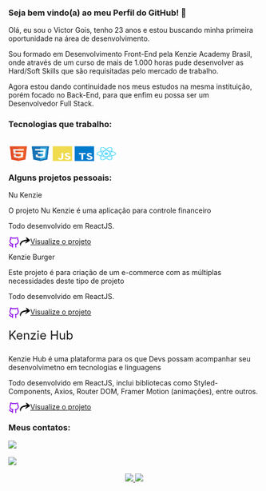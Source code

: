 ###  Seja bem vindo(a) ao meu Perfil do GitHub! 👋

Olá, eu sou o Victor Gois, tenho 23 anos e estou buscando minha primeira oportunidade na área de desenvolvimento.

Sou formado em Desenvolvimento Front-End pela Kenzie Academy Brasil, onde através de um curso de mais de 1.000 horas pude desenvolver as Hard/Soft Skills que são requisitadas pelo mercado de trabalho.

Agora estou dando continuidade nos meus estudos na mesma instituição, porém focado no Back-End, para que enfim eu possa ser um Desenvolvedor Full Stack.


### Tecnologias que trabalho:

<div style="display: inline_block"><br>
  <img align="center" alt="Victor-HTML" height="30" width="40" src="https://raw.githubusercontent.com/devicons/devicon/master/icons/html5/html5-original.svg">
  <img align="center" alt="Victor-CSS" height="30" width="40" src="https://raw.githubusercontent.com/devicons/devicon/master/icons/css3/css3-original.svg">
  <img align="center" alt="Victor-Js" height="30" width="40" src="https://raw.githubusercontent.com/devicons/devicon/master/icons/javascript/javascript-plain.svg">
  <img align="center" alt="Victor-Ts" height="30" width="40" src="https://raw.githubusercontent.com/devicons/devicon/master/icons/typescript/typescript-plain.svg">
  <img align="center" alt="Victor-React" height="30" width="40" src="https://raw.githubusercontent.com/devicons/devicon/master/icons/react/react-original.svg">
  

  ### Alguns projetos pessoais:

 <td width="40%">
      <p>Nu Kenzie</p>
      <p>O projeto Nu Kenzie é uma aplicação para controle financeiro</p>
      <p>Todo desenvolvido em ReactJS.</p>
                <a href="https://github.com/Kenzie-Academy-Brasil-Developers/react-entrega-s1-nu-kenzie-victorgois99" target="_blank">
            <img align="left" alt="GitHub" width="22px" src="https://raw.githubusercontent.com/fabiojcp/pics/main/symbole-github-violet.png" />
          </a>
          <a href="https://react-entrega-s1-nu-kenzie-victorgois99.vercel.app/" target="_blank">
            <p>Visualize o projeto<img align="left" alt="NuKenzie" width="22px" src="https://raw.githubusercontent.com/fabiojcp/pics/main/projects/arrow.png" /></p>
          </a>
    </td>
    <td width="40%">
      <p>Kenzie Burger</p>
      <p>Este projeto é para criação de um e-commerce com as múltiplas necessidades deste tipo de projeto</p>
      <p>Todo desenvolvido em ReactJS.</p>
                <a href="https://github.com/Kenzie-Academy-Brasil-Developers/react-entrega-s1-hamburgueria-da-kenzie-victorgois99" target="_blank">
            <img align="left" alt="GitHub" width="22px" src="https://raw.githubusercontent.com/fabiojcp/pics/main/symbole-github-violet.png" />
          </a>
          <a href="https://react-entrega-s1-hamburgueria-da-kenzie-victorgois99.vercel.app/" target="_blank">
            <p>Visualize o projeto<img align="left" alt="KenzieBurger page" width="22px" src="https://raw.githubusercontent.com/fabiojcp/pics/main/projects/arrow.png" /></p>
          </a>
    </td>
     <td width="40%">
      <p style="font-size:1.5rem">Kenzie Hub</p>
      <p>Kenzie Hub é uma plataforma para os que Devs possam acompanhar seu desenvolvimetno em tecnologias e linguagens</p>
      <p>Todo desenvolvido em ReactJS, inclui bibliotecas como Styled-Components, Axios, Router DOM, Framer Motion (animações), entre outros.</p>
                <a href="https://github.com/Kenzie-Academy-Brasil-Developers/react-entrega-s2-formulario-de-cadastro-victorgois99" target="_blank">
            <img align="left" alt="Github" width="22px" src="https://raw.githubusercontent.com/fabiojcp/pics/main/symbole-github-violet.png" />
          </a>
          <a href="https://react-entrega-s2-formulario-de-cadastro-victorgois99.vercel.app/" target="_blank">
            <p>Visualize o projeto<img align="left" alt="KenzieHub" width="22px" src="https://raw.githubusercontent.com/fabiojcp/pics/main/projects/arrow.png" /></p>
          </a>
    </td>
    
### Meus contatos:
  
  <div> 
  <a href = "mailto:victoraugusto340@gmail.com"><img src="https://img.shields.io/badge/-Gmail-%23333?style=for-the-badge&logo=gmail&logoColor=white" target="_blank"></a>
  
  <a href="https://www.linkedin.com/in/victor-gois-aa3753182/" target="_blank"><img src="https://img.shields.io/badge/-LinkedIn-%230077B5?style=for-the-badge&logo=linkedin&logoColor=white" target="_blank"></a> 
 
</div>

<div align="center">
  <a href="https://github.com/victorgois99">
  <img height="180em" src="https://github-readme-stats.vercel.app/api?username=victorgois99&show_icons=true&theme=dark&include_all_commits=true&count_private=true"/>
  <img height="180em" src="https://github-readme-stats.vercel.app/api/top-langs/?username=victorgois99&layout=compact&langs_count=7&theme=dark"/>
</div>

